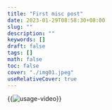 ```yaml
---
title: "First misc post"
date: 2023-01-29T08:58:30+08:00
slug: ""
description: ""
keywords: []
draft: false
tags: []
math: false
toc: false
cover: "./img01.jpeg"
useRelativeCover: true
---
```


{{<image src="./img02.jpeg" alt="usage-video" position="center" >}}